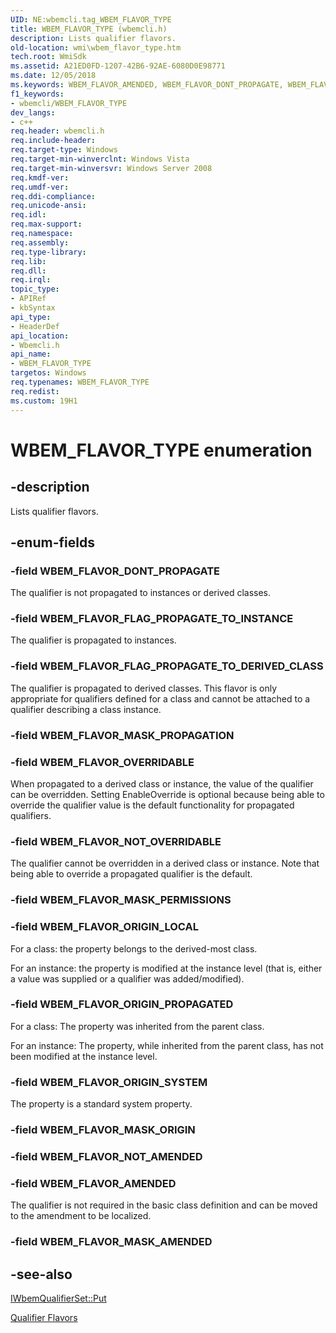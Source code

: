 ```yaml
---
UID: NE:wbemcli.tag_WBEM_FLAVOR_TYPE
title: WBEM_FLAVOR_TYPE (wbemcli.h)
description: Lists qualifier flavors.
old-location: wmi\wbem_flavor_type.htm
tech.root: WmiSdk
ms.assetid: A21ED0FD-1207-42B6-92AE-6080D0E98771
ms.date: 12/05/2018
ms.keywords: WBEM_FLAVOR_AMENDED, WBEM_FLAVOR_DONT_PROPAGATE, WBEM_FLAVOR_FLAG_PROPAGATE_TO_DERIVED_CLASS, WBEM_FLAVOR_FLAG_PROPAGATE_TO_INSTANCE, WBEM_FLAVOR_MASK_AMENDED, WBEM_FLAVOR_MASK_ORIGIN, WBEM_FLAVOR_MASK_PERMISSIONS, WBEM_FLAVOR_MASK_PROPAGATION, WBEM_FLAVOR_NOT_AMENDED, WBEM_FLAVOR_NOT_OVERRIDABLE, WBEM_FLAVOR_ORIGIN_LOCAL, WBEM_FLAVOR_ORIGIN_PROPAGATED, WBEM_FLAVOR_ORIGIN_SYSTEM, WBEM_FLAVOR_OVERRIDABLE, WBEM_FLAVOR_TYPE, WBEM_FLAVOR_TYPE enumeration [Windows Management Instrumentation], wbemcli/WBEM_FLAVOR_AMENDED, wbemcli/WBEM_FLAVOR_DONT_PROPAGATE, wbemcli/WBEM_FLAVOR_FLAG_PROPAGATE_TO_DERIVED_CLASS, wbemcli/WBEM_FLAVOR_FLAG_PROPAGATE_TO_INSTANCE, wbemcli/WBEM_FLAVOR_MASK_AMENDED, wbemcli/WBEM_FLAVOR_MASK_ORIGIN, wbemcli/WBEM_FLAVOR_MASK_PERMISSIONS, wbemcli/WBEM_FLAVOR_MASK_PROPAGATION, wbemcli/WBEM_FLAVOR_NOT_AMENDED, wbemcli/WBEM_FLAVOR_NOT_OVERRIDABLE, wbemcli/WBEM_FLAVOR_ORIGIN_LOCAL, wbemcli/WBEM_FLAVOR_ORIGIN_PROPAGATED, wbemcli/WBEM_FLAVOR_ORIGIN_SYSTEM, wbemcli/WBEM_FLAVOR_OVERRIDABLE, wbemcli/WBEM_FLAVOR_TYPE, wmi.wbem_flavor_type
f1_keywords:
- wbemcli/WBEM_FLAVOR_TYPE
dev_langs:
- c++
req.header: wbemcli.h
req.include-header: 
req.target-type: Windows
req.target-min-winverclnt: Windows Vista
req.target-min-winversvr: Windows Server 2008
req.kmdf-ver: 
req.umdf-ver: 
req.ddi-compliance: 
req.unicode-ansi: 
req.idl: 
req.max-support: 
req.namespace: 
req.assembly: 
req.type-library: 
req.lib: 
req.dll: 
req.irql: 
topic_type:
- APIRef
- kbSyntax
api_type:
- HeaderDef
api_location:
- Wbemcli.h
api_name:
- WBEM_FLAVOR_TYPE
targetos: Windows
req.typenames: WBEM_FLAVOR_TYPE
req.redist: 
ms.custom: 19H1
---
```


# WBEM_FLAVOR_TYPE enumeration


## -description


Lists qualifier flavors.


## -enum-fields




### -field WBEM_FLAVOR_DONT_PROPAGATE

The qualifier is not propagated to instances or derived classes.


### -field WBEM_FLAVOR_FLAG_PROPAGATE_TO_INSTANCE

The qualifier is propagated to instances.


### -field WBEM_FLAVOR_FLAG_PROPAGATE_TO_DERIVED_CLASS

The qualifier is propagated to derived classes. This flavor is only appropriate for qualifiers defined for a class and cannot be attached to a qualifier describing a class instance.


### -field WBEM_FLAVOR_MASK_PROPAGATION


### -field WBEM_FLAVOR_OVERRIDABLE

When propagated to a derived class or instance, the value of the qualifier can be overridden. Setting EnableOverride is optional because being able to override the qualifier value is the default functionality for propagated qualifiers.


### -field WBEM_FLAVOR_NOT_OVERRIDABLE

The qualifier cannot be overridden in a derived class or instance. Note that being able to override a propagated qualifier is the default.


### -field WBEM_FLAVOR_MASK_PERMISSIONS


### -field WBEM_FLAVOR_ORIGIN_LOCAL

For a class: the property belongs to the derived-most class.

For an instance: the property is modified at the instance level (that is, either a value was supplied or a qualifier was added/modified).


### -field WBEM_FLAVOR_ORIGIN_PROPAGATED

For a class: The property was inherited from the parent class.

For an instance: The property, while inherited from the parent class, has not been modified at the instance level.


### -field WBEM_FLAVOR_ORIGIN_SYSTEM

The property is a standard system property.


### -field WBEM_FLAVOR_MASK_ORIGIN


### -field WBEM_FLAVOR_NOT_AMENDED


### -field WBEM_FLAVOR_AMENDED

The qualifier is not required in the basic class definition and can be moved to the amendment to be localized.


### -field WBEM_FLAVOR_MASK_AMENDED


## -see-also




<a href="https://docs.microsoft.com/windows/desktop/api/wbemcli/nf-wbemcli-iwbemqualifierset-put">IWbemQualifierSet::Put</a>



<a href="https://docs.microsoft.com/windows/desktop/WmiSdk/qualifier-flavors">Qualifier Flavors</a>
 

 

